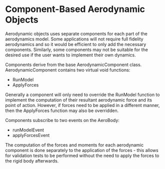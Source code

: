 # Component-Based Aerodynamic Objects
Aerodynamic objects uses separate components for each part of the aerodynamics model. Some applications will not require full fidelity aerodynamics and so it would be efficient to only add the necessary components. Similarly, some components may not be suitable for the desired use if the user wants to implement their own dynamics.

Components derive from the base AerodynamicComponent class. AerodynamicComponent contains two virtual void functions:
- RunModel
- ApplyForces

Generally a component will only need to override the RunModel function to implement the computation of their resultant aerodynamic force and its point of action. However, if forces need to be applied in a different manner, then the ApplyForces function may also be overridden.

Components subscribe to two events on the AeroBody:
- runModelEvent
- applyForcesEvent

The computation of the forces and moments for each aerodynamic component is done separately to the application of the forces - this allows for validation tests to be performed without the need to apply the forces to the rigid body afterwards.
